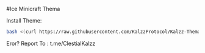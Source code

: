 #Ice Minicraft Thema

Install Theme:
```sh
bash <(curl https://raw.githubusercontent.com/KalzzProtocol/Kalzz-Thema/main/install.sh)
```

Eror? Report To : t.me/ClestialKalzz
